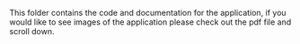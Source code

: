 This folder contains the code and documentation for the application, if you would like to see images of the application please check out the pdf file and scroll down.
